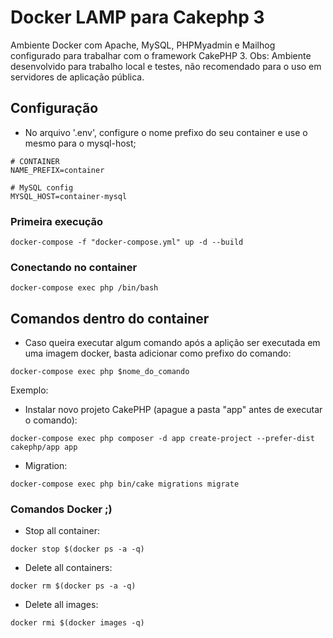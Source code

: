 # Docker LAMP para Cakephp 3
Ambiente Docker com Apache, MySQL, PHPMyadmin e Mailhog configurado para trabalhar com o framework CakePHP 3. 
Obs: Ambiente desenvolvido para trabalho local e testes, não recomendado para o uso em servidores de aplicação pública.


## Configuração

- No arquivo '.env', configure o nome prefixo do seu container e use o mesmo para o mysql-host;
```console
# CONTAINER
NAME_PREFIX=container

# MySQL config
MYSQL_HOST=container-mysql
```


### Primeira execução

```console
docker-compose -f "docker-compose.yml" up -d --build
```

### Conectando no container

```console
docker-compose exec php /bin/bash
```

## Comandos dentro do container

- Caso queira executar algum comando após a aplição ser executada em uma imagem docker, basta adicionar como prefixo do comando:
```console
docker-compose exec php $nome_do_comando
```

Exemplo:

- Instalar novo projeto CakePHP (apague a pasta "app" antes de executar o comando):
```console
docker-compose exec php composer -d app create-project --prefer-dist cakephp/app app
```
- Migration:
```console
docker-compose exec php bin/cake migrations migrate
```


### Comandos Docker ;)

- Stop all container:
```console
docker stop $(docker ps -a -q)
```

- Delete all containers:
```console
docker rm $(docker ps -a -q)
```

- Delete all images:
```console
docker rmi $(docker images -q)
```